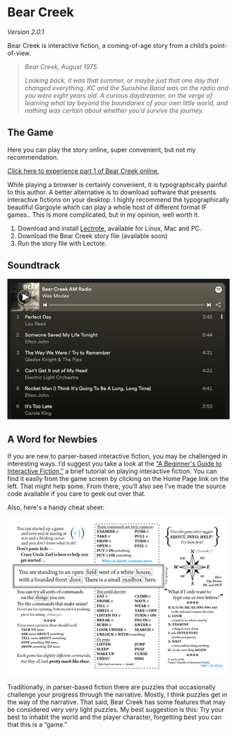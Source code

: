 # Bear Creek
*Version 2.0.1*

Bear Creek is interactive fiction, a coming-of-age story from a child’s point-of-view.

> *Bear Creek, August 1975.*
>
> *Looking back, it was that summer, or maybe just that one day that changed everything. KC and the Sunshine Band was on the radio and you were eight years old. A curious daydreamer, on the verge of learning what lay beyond the boundaries of your own little world, and nothing was certain about whether you’d survive the journey.*

## The Game

Here you can play the story online, super convenient, but not my recommendation.

[Click here to experience part 1 of Bear Creek online.](https://modes.io/bear-creek/)

While playing a browser is certainly convenient, it is typographically painful to this author.  A better alternative is to download software that presents interactive fictions on your desktop.  I highly recommend the typographically beautiful Gargoyle which can play a whole host of different format IF games.. This is more complicated, but in my opinion, well worth it.

1. Download and install [Lectrote](https://github.com/erkyrath/lectrote/releases), available for Linux, Mac and PC.
2. Download the Bear Creek story file (available soon)
3. Run the story file with Lectote.

## Soundtrack

[![Screenshot of Spotify soundtrack playlist](https://github.com/wmodes/bearcreek/blob/main/Extras/spotify-playlist.png?raw=true)](https://open.spotify.com/playlist/6aYofBvKeIRwJUNq7CiJVG?si=b75792acb6f04ef0)

## A Word for Newbies

If you are new to parser-based interactive fiction, you may be challenged in interesting ways. I’d suggest you take a look at the [“A Beginner's Guide to Interactive Fiction,”](http://www.brasslantern.org/beginners/beginnersguide.html) a brief tutorial on playing interactive fiction. You can find it easily from the game screen by clicking on the Home Page link on the left. That might help some. From there, you’ll also see I’ve made the source code available if you care to geek out over that.

Also, here's a handy cheat sheet:

![IF Cheat Card](https://github.com/wmodes/bearcreek/blob/main/Extras/play-if-card.png?raw=true)

Traditionally, in parser-based fiction there are puzzles that occasionally challenge your progress through the narrative. Mostly, I think puzzles get in the way of the narrative.  That said, Bear Creek has some features that may be considered very very light puzzles. My best suggestion is this: Try your best to inhabit the world and the player character, forgetting best you can that this is a “game.”

